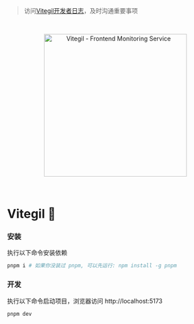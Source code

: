 > 访问[Vitegil开发者日志](https://tyx0j1lspc.feishu.cn/docx/doxcn0D4dR2DG7KfuDrF3Y49U3f)，及时沟通重要事项

<br/>

<p align="center">
  <a href="https://github.com/vitegil/vitegil" target="_blank" rel="noopener noreferrer">
    <img width="333" src="https://user-images.githubusercontent.com/62364938/182828182-e452fdee-b6ce-47a2-8bff-3e28a6f0f160.png" alt="Vitegil - Frontend Monitoring Service">
  </a>
</p>
<br/>

# Vitegil 🔭

### 安装

执行以下命令安装依赖

```bash
pnpm i # 如果你没装过 pnpm, 可以先运行: npm install -g pnpm
```

### 开发

执行以下命令启动项目，浏览器访问 http://localhost:5173

```bash
pnpm dev
```
